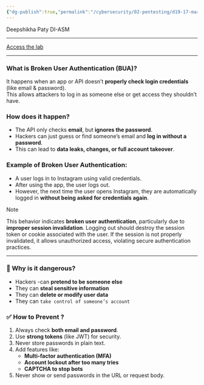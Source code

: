 ```yaml
---
{"dg-publish":true,"permalink":"/cybersecurity/02-pentesting/d19-17-mar/owasp-api-security-top-10-1/v2-broken-user-authentication-bua/"}
---
```


Deepshikha Paty
DI-ASM

---

[Access the lab](https://tryhackme.com/room/owaspapisecuritytop105w)

---
### **What is Broken User Authentication (BUA)?**

It happens when an app or API doesn’t **properly check login credentials** (like email & password).  
This allows attackers to log in as someone else or get access they shouldn’t have.


### **How does it happen?**

- The API only checks **email**, but **ignores the password**.
- Hackers can just guess or find someone’s email and **log in without a password**.
- This can lead to **data leaks, changes, or full account takeover**.

### Example of Broken User Authentication:

- A user logs in to Instagram using valid credentials.
- After using the app, the user logs out.
- However, the next time the user opens Instagram, they are automatically logged in **without being asked for credentials again**.

> [!NOTE]
> This behavior indicates **broken user authentication**, particularly due to **improper session invalidation**. 
> Logging out should destroy the session token or cookie associated with the user. If the session is not properly invalidated, it allows unauthorized access, violating secure authentication practices.

---
### **🎯 Why is it dangerous?**

- Hackers 
-can **pretend to be someone else**
- They can **steal sensitive information**
- They can **delete or modify user data**
- They can `take control of someone’s account`



### **✅ How to Prevent ?**

1. Always check **both email and password**.
2. Use **strong tokens** (like JWT) for security.
3. Never store passwords in plain text.
4. Add features like:
    - **Multi-factor authentication (MFA)**
    - **Account lockout after too many tries**
    - **CAPTCHA to stop bots**
5. Never show or send passwords in the URL or request body.
